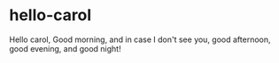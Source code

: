 # hello-carol
Hello carol, Good morning, and in case I don't see you, good afternoon, good evening, and good night!
